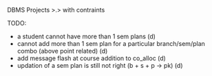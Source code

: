 DBMS Projects >.> with contraints 

TODO:
- a student cannot have more than 1 sem plans (d)
- cannot add more than 1 sem plan for a particular branch/sem/plan combo (above point related) (d)
- add message flash at course addition to co_alloc (d)
- updation of a sem plan is still not right (b + s + p -> pk) (d)